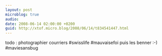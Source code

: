 ```yaml
---
layout: post
microblog: true
audio: 
date: 2008-06-14 02:00:00 +0200
guid: http://xtof.micro.blog/2008/06/14/t834541447.html
---
```

todo : photographier courriers #swisslife #mauvaisefoi puis les benner :-) #maviesansbug
